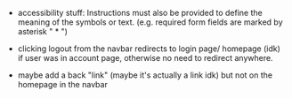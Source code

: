 - accessibility stuff:
Instructions must also be provided to define the meaning of the symbols or text. (e.g. required form fields are marked by asterisk " * ") 

- clicking logout from the navbar redirects to login page/ homepage (idk) if user was in account page, otherwise no need to redirect anywhere.

- maybe add a back "link" (maybe it's actually a link idk) but not on the homepage in the navbar